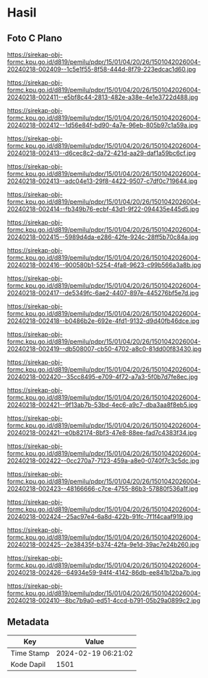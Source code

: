 # Hasil

## Foto C Plano

https://sirekap-obj-formc.kpu.go.id/d819/pemilu/pdpr/15/01/04/20/26/1501042026004-20240218-002409--1c5e1f55-8f58-444d-8f79-223edcac1d60.jpg

https://sirekap-obj-formc.kpu.go.id/d819/pemilu/pdpr/15/01/04/20/26/1501042026004-20240218-002411--e5bf8c44-2813-482e-a38e-4e1e3722d488.jpg

https://sirekap-obj-formc.kpu.go.id/d819/pemilu/pdpr/15/01/04/20/26/1501042026004-20240218-002412--1d56e84f-bd90-4a7e-96eb-805b97c1a59a.jpg

https://sirekap-obj-formc.kpu.go.id/d819/pemilu/pdpr/15/01/04/20/26/1501042026004-20240218-002413--d6cec8c2-da72-421d-aa29-daf1a59bc6cf.jpg

https://sirekap-obj-formc.kpu.go.id/d819/pemilu/pdpr/15/01/04/20/26/1501042026004-20240218-002413--adc04e13-29f8-4422-9507-c7df0c719644.jpg

https://sirekap-obj-formc.kpu.go.id/d819/pemilu/pdpr/15/01/04/20/26/1501042026004-20240218-002414--fb349b76-ecbf-43d1-9f22-094435e445d5.jpg

https://sirekap-obj-formc.kpu.go.id/d819/pemilu/pdpr/15/01/04/20/26/1501042026004-20240218-002415--5989d4da-e286-42fe-924c-28ff5b70c84a.jpg

https://sirekap-obj-formc.kpu.go.id/d819/pemilu/pdpr/15/01/04/20/26/1501042026004-20240218-002416--900580b1-5254-4fa8-9623-c99b566a3a8b.jpg

https://sirekap-obj-formc.kpu.go.id/d819/pemilu/pdpr/15/01/04/20/26/1501042026004-20240218-002417--de5349fc-6ae2-4407-897e-445276bf5e7d.jpg

https://sirekap-obj-formc.kpu.go.id/d819/pemilu/pdpr/15/01/04/20/26/1501042026004-20240218-002418--b0486b2e-692e-4fd1-9132-d9d40fb46dce.jpg

https://sirekap-obj-formc.kpu.go.id/d819/pemilu/pdpr/15/01/04/20/26/1501042026004-20240218-002419--db508007-cb50-4702-a8c0-81dd00f83430.jpg

https://sirekap-obj-formc.kpu.go.id/d819/pemilu/pdpr/15/01/04/20/26/1501042026004-20240218-002420--35cc8495-e709-4f72-a7a3-5f0b7d7fe8ec.jpg

https://sirekap-obj-formc.kpu.go.id/d819/pemilu/pdpr/15/01/04/20/26/1501042026004-20240218-002421--9f13ab7b-53bd-4ec6-a9c7-dba3aa8f8eb5.jpg

https://sirekap-obj-formc.kpu.go.id/d819/pemilu/pdpr/15/01/04/20/26/1501042026004-20240218-002421--e0b82174-8bf3-47e8-88ee-fad7c4383f34.jpg

https://sirekap-obj-formc.kpu.go.id/d819/pemilu/pdpr/15/01/04/20/26/1501042026004-20240218-002422--0cc270a7-7123-459a-a8e0-0740f7c3c5dc.jpg

https://sirekap-obj-formc.kpu.go.id/d819/pemilu/pdpr/15/01/04/20/26/1501042026004-20240218-002423--48166666-c7ce-4755-86b3-57880f536a1f.jpg

https://sirekap-obj-formc.kpu.go.id/d819/pemilu/pdpr/15/01/04/20/26/1501042026004-20240218-002424--25ac97e4-6a8d-422b-91fc-7f1f4caaf919.jpg

https://sirekap-obj-formc.kpu.go.id/d819/pemilu/pdpr/15/01/04/20/26/1501042026004-20240218-002425--2e38435f-b374-42fa-9e1d-39ac7e24b260.jpg

https://sirekap-obj-formc.kpu.go.id/d819/pemilu/pdpr/15/01/04/20/26/1501042026004-20240218-002426--64934e59-94f4-4142-86db-ee841b12ba7b.jpg

https://sirekap-obj-formc.kpu.go.id/d819/pemilu/pdpr/15/01/04/20/26/1501042026004-20240218-002410--8bc7b9a0-ed51-4ccd-b791-05b29a0899c2.jpg


## Metadata

| Key        | Value               |
| ---------- | ------------------- |
| Time Stamp | 2024-02-19 06:21:02 |
| Kode Dapil | 1501                |




